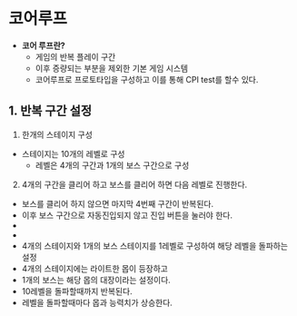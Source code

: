 # 코어루프
- <b>코어 루프란?</b>
  - 게임의 반복 플레이 구간
  - 이후 증량되는 부분을 제외한 기본 게임 시스템
  - 코어루프로 프로토타입을 구성하고 이를 통해 CPI test를 할수 있다.

## 1. 반복 구간 설정
1) 한개의 스테이지 구성
  - 스테이지는 10개의 레벨로 구성
    - 레벨은 4개의 구간과 1개의 보스 구간으로 구성  
2) 4개의 구간을 클리어 하고 보스를 클리어 하면 다음 레벨로 진행한다.
  - 보스를 클리어 하지 않으면 마지막 4번째 구간이 반복된다.
  - 이후 보스 구간으로 자동진입되지 않고 진입 버튼을 눌러야 한다.     
-
-
- 4개의 스테이지와 1개의 보스 스테이지를 1레벨로 구성하여 해당 레벨을 돌파하는 설정
- 4개의 스테이지에는 라이트한 몹이 등장하고
- 1개의 보스는 해당 몹의 대장이라는 설정이다.
- 10레벨을 돌파할때까지 반복된다.
- 레벨을 돌파할때마다 몹과 능력치가 상승한다.  
